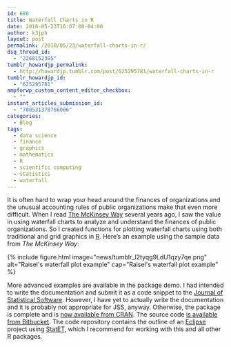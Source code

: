 ```yaml
---
id: 680
title: Waterfall Charts in R
date: 2010-05-23T16:07:00-04:00
author: k3jph
layout: post
permalink: /2010/05/23/waterfall-charts-in-r/
dsq_thread_id:
  - "2268152305"
tumblr_howardjp_permalink:
  - http://howardjp.tumblr.com/post/625295781/waterfall-charts-in-r
tumblr_howardjp_id:
  - "625295781"
ampforwp_custom_content_editor_checkbox:
  - ""
instant_articles_submission_id:
  - "780531378766006"
categories:
  - Blog
tags:
  - data science
  - finance
  - graphics
  - mathematics
  - R
  - scientific computing
  - statistics
  - waterfall
---
```

It is often hard to wrap your head around the finances of organizations and the unusual accounting rules of public organizations make that even more difficult. When I read [The McKinsey Way](http://books.google.com/books?id=UtNZZU6JLiQC&lpg=PP1&dq=mckinsey%20way&pg=PP1#v=onepage&q&f=false) several years ago, I saw the value in using waterfall charts to analyze and understand the finances of public organizations. So I created functions for plotting waterfall charts using both traditional and grid graphics in [R](http://www.r-project.org/). Here’s an example using the sample data from _The McKinsey Way_:

{% include figure.html image="news/tumblr_l2tyqg9LdU1qzy7qe.png"
   alt="Raisel's waterfall plot example"
   cap="Raisel's waterfall plot example" %}

More advanced examples are available in the package demo. I had intended to write the documentation and submit it as a code snippet to the [Journal of Statistical Software](http://www.jstatsoft.org/). However, I have yet to actually write the documentation and it is probably not appropriate for JSS, anyway. Otherwise, the package is complete and is [now available from CRAN](http://cran.r-project.org/web/packages/waterfall/index.html). The source code [is available from Bitbucket](http://bitbucket.org/howardjp/waterfall). The code repository contains the outline of an [Eclipse](http://www.eclipse.org/) project using [StatET](http://www.walware.de/goto/statet), which I recommend for working with this and all other R packages.
